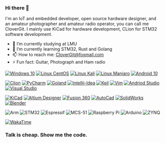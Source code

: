 ### Hi there 👋
I'm an IoT and embedded developer, open source hardware designer, and an amateur photographer and amateur radio operator, you can call me CloverGit.
I mainly use KiCad for hardware development, CLion for STM32 software development.

- 🔭 I’m currently studying at LMU
- 🌱 I’m currently learning STM32, Rust and Golang
- 📫 How to reach me: CloverGit@foxmail.com
- ⚡ Fun fact: Guitar, Photograph and Ham radio

[![Windows 10](https://img.shields.io/badge/Windows-10-blue?style=flat-square&logo=windows&logoColor=white)](https://windows.com/)
[![Linux CentOS](https://img.shields.io/badge/Linux-CentOS-blue?style=flat-square&logo=centos&logoColor=white)](https://www.centos.org/)
[![Linux Kali](https://img.shields.io/badge/Linux-Kali-blue?style=flat-square&logo=kalilinux&logoColor=white)](https://www.kali.org/)
[![Linux Manjaro](https://img.shields.io/badge/Linux-Manjaro-blue?style=flat-square&logo=manjaro&logoColor=white)](https://manjaro.org/)
[![Android 10](https://img.shields.io/badge/Android-10-blue?style=flat-square&logo=android&logoColor=white)](https://www.android.com/)

[![Clion](https://img.shields.io/badge/IDE-Clion-blue?style=flat-square&logo=jetbrains&logoColor=white)](https://www.jetbrains.com/)
[![PyCharm](https://img.shields.io/badge/IDE-PyCharm-blue?style=flat-square&logo=jetbrains&logoColor=white)](https://www.jetbrains.com/)
[![Goland](https://img.shields.io/badge/IDE-Goland-blue?style=flat-square&logo=jetbrains&logoColor=white)](https://www.jetbrains.com/)
[![Intellij-Idea](https://img.shields.io/badge/IDE-Intellij_Idea-blue?style=flat-square&logo=jetbrains&logoColor=white)](https://www.jetbrains.com/)
[![Keil](https://img.shields.io/badge/IDE-Keil-blue?style=flat-square&logo=Arm&logoColor=white)](https://www.keil.com/)
[![Vim](https://img.shields.io/badge/IDE-Vim-blue?style=flat-square&logo=vim&logoColor=white)](https://www.vim.org/)
[![Andriod Studio](https://img.shields.io/badge/IDE-Andriod_Studio-blue?style=flat-square&logo=android-studio&logoColor=white)](https://developer.android.com/studio/)
[![Visual Studio](https://img.shields.io/badge/IDE-Visual_Studio-blue?style=flat-square&logo=visual-studio&logoColor=white)](https://visualstudio.microsoft.com/)

[![KiCad](https://img.shields.io/badge/-KiCad-gray?style=flat-square&logo=linux-foundation&logoColor=white)](https://kicad.org/)
[![Altium Designer](https://img.shields.io/badge/-Altium_Designer-gray?style=flat-square&logo=altium-designer&logoColor=white)](https://www.altium.com/)
[![Fusion 360](https://img.shields.io/badge/-Fusion_360-gray?style=flat-square&logo=autodesk&logoColor=white)](https://www.autodesk.com/)
[![AutoCad](https://img.shields.io/badge/-AutoCad-gray?style=flat-square&logo=autodesk&logoColor=white)](https://www.autodesk.com/)
[![SolidWorks](https://img.shields.io/badge/-SolidWorks-gray?style=flat-square&logo=dassault-systèmes&logoColor=white)](https://www.solidworks.com/)
[![Blender](https://img.shields.io/badge/Blender-gray?style=flat-square&logo=blender&logoColor=white)](https://www.blender.org/)

![Arm](https://img.shields.io/badge/-Arm-0091BD?style=flat-square&logo=Arm&logoColor=fff)
![STM32](https://img.shields.io/badge/-STM32-03234B?style=flat-square&logo=STMicroelectronics&logoColor=fff)
![Espressif](https://img.shields.io/badge/-Espressif-E7352C?style=flat-square&logo=Espressif&logoColor=fff)
![MCS-51](https://img.shields.io/badge/-MCS--51-0071C5?style=flat-square&logo=Intel&logoColor=fff)
![Raspberry Pi](https://img.shields.io/badge/-Raspberry_Pi-A22846?style=flat-square&logo=Raspberry%20Pi&logoColor=fff)
![Arduino](https://img.shields.io/badge/-Arduino-00979D?style=flat-square&logo=Arduino&logoColor=fff)
![ZYNQ](https://img.shields.io/badge/-ZYNQ-E01F27?style=flat-square&logo=Xilinx&logoColor=fff)

[![WakaTime](https://wakatime.com/share/@Clover/cf83f893-b64e-4c92-bd2a-3b1c644b9758.svg)]()

### **Talk is cheap. Show me the code.**
